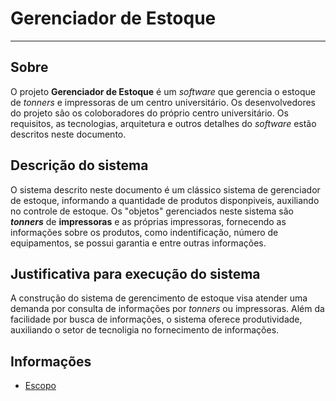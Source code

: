 # Gerenciador de Estoque
---

## Sobre

O projeto **Gerenciador de Estoque** é um *software* que gerencia o estoque de *tonners* e impressoras de um centro universitário. Os desenvolvedores do projeto são os coloboradores do próprio centro universitário. Os requisitos, as tecnologias, arquitetura e outros detalhes do *software* estão descritos neste documento.

## Descrição do sistema

O sistema descrito neste documento é um clássico sistema de gerenciador de estoque, informando a quantidade de produtos disponpiveis, auxiliando no controle de estoque. Os "objetos" gerenciados neste sistema são ***tonners*** de **impressoras** e as próprias impressoras, fornecendo as informações sobre os produtos, como indentificação, número de equipamentos, se possui garantia e entre outras informações. 

## Justificativa para execução do sistema
A construção do sistema de gerencimento de estoque visa atender uma demanda por consulta de informações por *tonners* ou impressoras. Além da facilidade por busca de informações, o sistema oferece produtividade, auxiliando o setor de tecnoligia no fornecimento de informações.

## Informações

- [Escopo](docs/escopo.md)